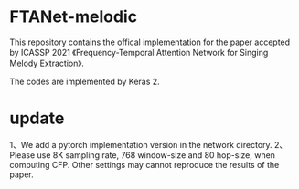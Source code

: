 # FTANet-melodic
This repository contains the offical implementation for the paper accepted by ICASSP 2021 《Frequency-Temporal Attention Network for Singing Melody Extraction》.

The codes are implemented by Keras 2.

# update

1、We add a pytorch implementation version in the network directory.
2、Please use 8K sampling rate, 768 window-size and 80 hop-size, when computing CFP. Other settings may cannot reproduce the results of the paper.
